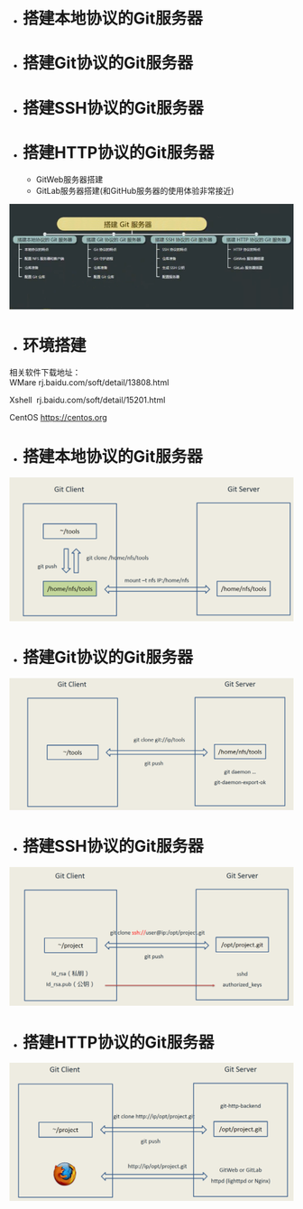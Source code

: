 - # 搭建本地协议的Git服务器  
- # 搭建Git协议的Git服务器  
- # 搭建SSH协议的Git服务器  　
- # 搭建HTTP协议的Git服务器  
	- GitWeb服务器搭建    
	- GitLab服务器搭建(和GitHub服务器的使用体验非常接近)    
	
![](https://github.com/havenow/my-git/blob/master/images/git-server.png)  

		
- # 环境搭建  
相关软件下载地址：    
WMare 	rj.baidu.com/soft/detail/13808.html    		

Xshell  rj.baidu.com/soft/detail/15201.html    		

CentOS	https://centos.org    		

- # 搭建本地协议的Git服务器  
![](https://github.com/havenow/my-git/blob/master/images/git%E6%9C%AC%E5%9C%B0%E5%8D%8F%E8%AE%AE%E6%9C%8D%E5%8A%A1%E5%99%A8.png)

- # 搭建Git协议的Git服务器  
![](https://github.com/havenow/my-git/blob/master/images/git%E5%8D%8F%E8%AE%AE%E6%9C%8D%E5%8A%A1%E5%99%A8.png)

- # 搭建SSH协议的Git服务器  　
![](https://github.com/havenow/my-git/blob/master/images/gitSSH%E5%8D%8F%E8%AE%AE%E6%9C%8D%E5%8A%A1%E5%99%A8.png)

- # 搭建HTTP协议的Git服务器  
![](https://github.com/havenow/my-git/blob/master/images/gitWeb%E5%8D%8F%E8%AE%AE%E6%9C%8D%E5%8A%A1%E5%99%A8.png)  
